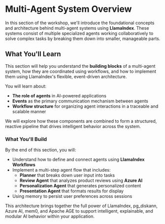 # Multi-Agent System Overview

In this section of the workshop, we'll introduce the foundational concepts and architecture behind multi-agent systems using **LlamaIndex**. These systems consist of multiple specialized agents working collaboratively to solve complex tasks by breaking them down into smaller, manageable parts.

## What You'll Learn

This section will help you understand the **building blocks** of a multi-agent system, how they are coordinated using workflows, and how to implement them using LlamaIndex's flexible, event-driven architecture.

You will learn about:

- **The role of agents** in AI-powered applications
- **Events** as the primary communication mechanism between agents
- **Workflow structure** for organizing agent interactions in a traceable and scalable manner

We will explore how these components are combined to form a structured, reactive pipeline that drives intelligent behavior across the system.

### What You'll Build

By the end of this section, you will:

- Understand how to define and connect agents using **LlamaIndex Workflows**
- Implement a multi-step agent flow that includes:
  - **Planner** that breaks down user input into tasks
  - **Review Agent** that analyzes product reviews using **Azure AI**
  - **Personalization Agent** that generates personalized content
  - **Presentation Agent** that formats results for display
- Using memory to persist user preferences across sessions

This architecture brings together the full power of LlamaIndex, pg_diskann, Azure AI, mem0, and Apache AGE to support intelligent, explainable, and modular AI behavior within your application.
